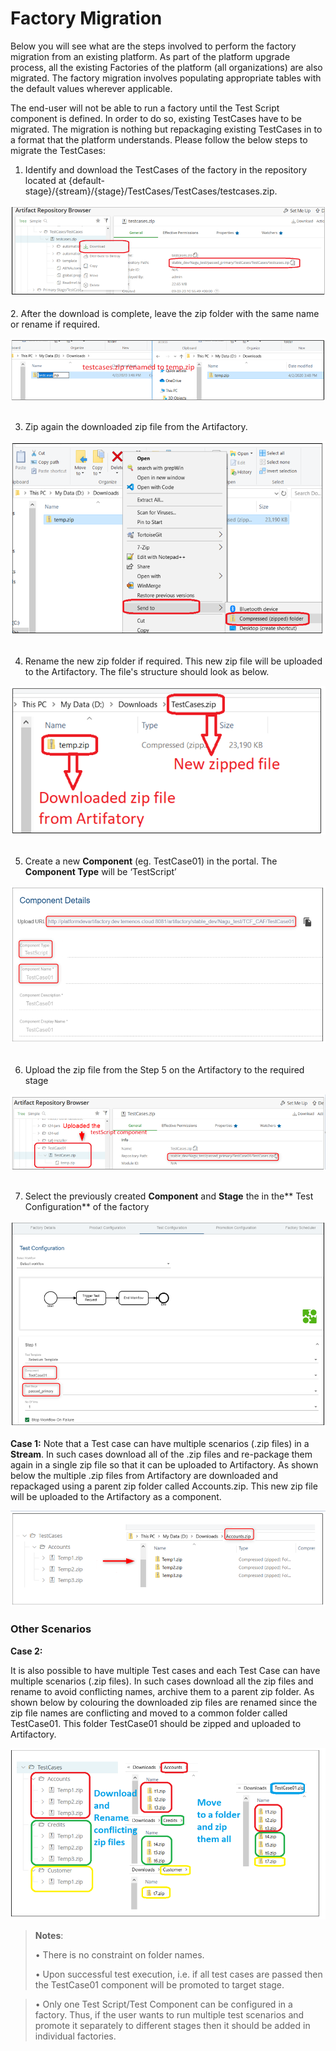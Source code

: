# Factory Migration 

Below you will see what are the steps involved to perform the factory migration from an existing platform.  As part of the platform upgrade process, all the existing Factories of the platform (all organizations) are also migrated. The factory migration involves populating appropriate tables with the default values wherever applicable.  

The end-user will not be able to run a factory until the Test Script component is defined. In order to do so, existing TestCases have to be migrated. The migration is nothing but repackaging existing TestCases in to a format that the platform understands.  Please follow the below steps to migrate the TestCases:



1.  Identify and download the TestCases of the factory in the repository located at {default-stage}/{stream}/{stage}/TestCases/TestCases/testcases.zip.

 ![factory-migration-1](./images/factory-migration-1.png)
<br>
</br>
2. After the download is complete, leave the zip folder with the same name or rename if required.

 ![factory-migration-2](./images/factory-migration-2.png)
<br>
</br>

3. Zip again the downloaded zip file from the Artifactory.

 ![factory-migration-3](./images/factory-migration-3.png)
<br>
</br>

4. Rename the new zip folder if required. This new zip file will be uploaded to the Artifactory. The file's structure should look as below.

 ![factory-migration-4](./images/factory-migration-4.png)
<br>
</br>

5.  Create a new **Component** (eg. TestCase01) in the portal. The **Component Type** will be ‘TestScript’ 

 ![factory-migration-5](./images/factory-migration-5.png)
<br>
</br>

6.	Upload the zip file from the Step 5 on the Artifactory to the required stage

 ![factory-migration-6](./images/factory-migration-6.png)
<br>
</br>

7. Select the previously created **Component** and **Stage** the in the** Test Configuration** of the factory 

 ![factory-migration-7](./images/factory-migration-7.png)

**Case 1:**
Note that a Test case can have multiple scenarios (.zip files) in a **Stream**. In such cases download all of the .zip files and re-package them again in a single zip file so that it can be uploaded to Artifactory. 
As shown below the multiple .zip files from Artifactory are downloaded and repackaged using a parent zip folder called Accounts.zip. This new zip file will be uploaded to the Artifactory as a component.

 ![factory-migration-8](./images/factory-migration-8.png)

### Other Scenarios ###
**Case 2:**

It is also possible to have multiple Test cases and each Test Case can have multiple scenarios (.zip files). In such cases download all the zip files and rename to avoid conflicting names, archive them to a parent zip folder. 
As shown below by colouring the downloaded zip files are renamed since the zip file names are conflicting and moved to a common folder called TestCase01. This folder TestCase01 should be zipped and uploaded to Artifactory. 

 ![factory-migration-9](./images/factory-migration-9.png)

> **Notes**:
> 
> •	There is no constraint on folder names. 
> 
> •	Upon successful test execution, i.e. if all test cases are passed then the TestCase01 component will be promoted to target stage.

> •	Only one Test Script/Test Component can be configured in a factory. Thus, if the user wants to run multiple test scenarios and promote it separately to different stages then it should be added in individual factories. 

